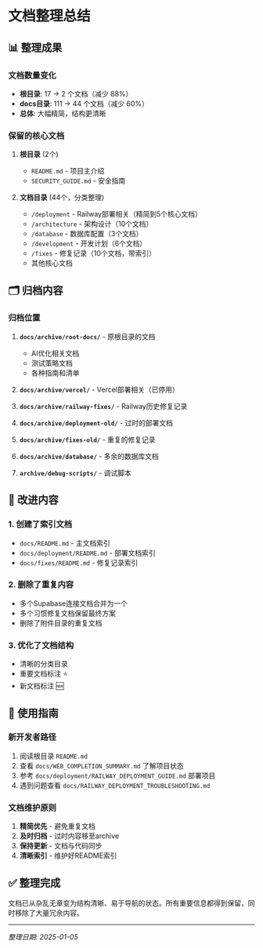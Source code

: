 # 文档整理总结

## 📊 整理成果

### 文档数量变化
- **根目录**: 17 → 2 个文档（减少 88%）
- **docs目录**: 111 → 44 个文档（减少 60%）
- **总体**: 大幅精简，结构更清晰

### 保留的核心文档
1. **根目录** (2个)
   - `README.md` - 项目主介绍
   - `SECURITY_GUIDE.md` - 安全指南

2. **文档目录** (44个，分类整理)
   - `/deployment` - Railway部署相关（精简到5个核心文档）
   - `/architecture` - 架构设计（10个文档）
   - `/database` - 数据库配置（3个文档）
   - `/development` - 开发计划（6个文档）
   - `/fixes` - 修复记录（10个文档，带索引）
   - 其他核心文档

## 🗂️ 归档内容

### 归档位置
1. **`docs/archive/root-docs/`** - 原根目录的文档
   - AI优化相关文档
   - 测试策略文档
   - 各种指南和清单

2. **`docs/archive/vercel/`** - Vercel部署相关（已停用）

3. **`docs/archive/railway-fixes/`** - Railway历史修复记录

4. **`docs/archive/deployment-old/`** - 过时的部署文档

5. **`docs/archive/fixes-old/`** - 重复的修复记录

6. **`docs/archive/database/`** - 多余的数据库文档

7. **`archive/debug-scripts/`** - 调试脚本

## 📝 改进内容

### 1. 创建了索引文档
- `docs/README.md` - 主文档索引
- `docs/deployment/README.md` - 部署文档索引
- `docs/fixes/README.md` - 修复记录索引

### 2. 删除了重复内容
- 多个Supabase连接文档合并为一个
- 多个习惯修复文档保留最终方案
- 删除了附件目录的重复文档

### 3. 优化了文档结构
- 清晰的分类目录
- 重要文档标注 ⭐
- 新文档标注 🆕

## 🎯 使用指南

### 新开发者路径
1. 阅读根目录 `README.md`
2. 查看 `docs/WEB_COMPLETION_SUMMARY.md` 了解项目状态
3. 参考 `docs/deployment/RAILWAY_DEPLOYMENT_GUIDE.md` 部署项目
4. 遇到问题查看 `docs/RAILWAY_DEPLOYMENT_TROUBLESHOOTING.md`

### 文档维护原则
1. **精简优先** - 避免重复文档
2. **及时归档** - 过时内容移至archive
3. **保持更新** - 文档与代码同步
4. **清晰索引** - 维护好README索引

## ✅ 整理完成

文档已从杂乱无章变为结构清晰、易于导航的状态。所有重要信息都得到保留，同时移除了大量冗余内容。

---

*整理日期: 2025-01-05*